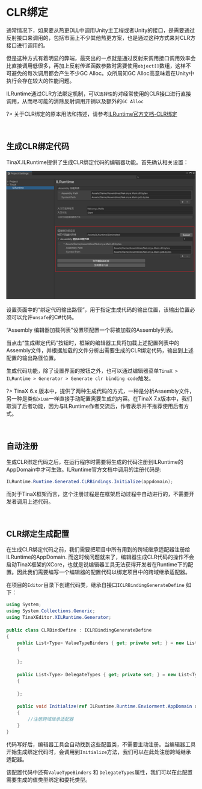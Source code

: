 # CLR绑定

通常情况下，如果要从热更DLL中调用Unity主工程或者Unity的接口，是需要通过反射接口来调用的，包括市面上不少其他热更方案，也是通过这种方式来对CLR方接口进行调用的。

但是这种方式有着明显的弊端，最突出的一点就是通过反射来调用接口调用效率会比直接调用低很多，再加上反射传递函数参数时需要使用`object[]`数组，这样不可避免的每次调用都会产生不少GC Alloc。众所周知GC Alloc高意味着在Unity中执行会存在较大的性能问题。

ILRuntime通过CLR方法绑定机制，可以`选择性`的对经常使用的CLR接口进行直接调用，从而尽可能的消除反射调用开销以及额外的`GC Alloc`

?> 关于CLR绑定的原本用法和描述，请参考[ILRuntime官方文档-CLR绑定](https://ourpalm.github.io/ILRuntime/public/v1/guide/bind.html)

<br>

## 生成CLR绑定代码

TinaX.ILRuntime提供了生成CLR绑定代码的编辑器功能。首先确认相关设置：

![1639023346342](clr-bind.assets/1639023346342.png)

设置页面中的“绑定代码输出路径”，用于指定生成代码的输出位置，该输出位置必须可以允许`unsafe`的C#代码。

“Assembly 编辑器加载列表”设置项配置一个将被加载的Assembly列表。

当点击“生成绑定代码”按钮时，框架的编辑器工具将加载上述配置列表中的Assembly文件，并根据加载的文件分析出需要生成的CLR绑定代码，输出到上述配置的输出路径位置。

生成代码功能，除了设置界面的按钮之外，也可以通过编辑器菜单`TinaX > ILRuntime > Generator > Generate clr binding code`触发。

?> TinaX 6.x 版本中，提供了两种生成代码的方式，一种是分析Assembly文件，另一种是类似`xLua`一样直接手动配置需要生成的内容。在TinaX 7.x版本中，我们取消了后者功能，因为与ILRuntime作者交流后，作者表示并不推荐使用后者方式。


<br>

## 自动注册

生成CLR绑定代码之后，在运行程序时需要将生成的代码注册到ILRuntime的AppDomain中才可生效。ILRuntime官方文档中调用的注册代码是:
``` csharp
ILRuntime.Runtime.Generated.CLRBindings.Initialize(appdomain);
```
而对于TinaX框架而言，这个注册过程是在框架启动过程中自动进行的，不需要开发者调用上述代码。

<br>

## CLR绑定生成配置

在生成CLR绑定代码之前，我们需要把项目中所有用到的跨域继承适配器注册给ILRuntime的AppDomain. 而这时候问题就来了，编辑器生成CLR代码的操作不会启动TinaX框架的XCore，也就是说编辑器工具无法获得开发者在Runtime下的配置。因此我们需要编写一个编辑器的配置代码以绑定项目中的跨域继承适配器。

在项目的`Editor`目录下创建代码类，继承自接口`ICLRBindingGenerateDefine` 如下：

``` csharp
using System;
using System.Collections.Generic;
using TinaXEditor.XILRuntime.Generator;

public class CLRBindDefine : ICLRBindingGenerateDefine
{
    public List<Type> ValueTypeBinders { get; private set; } = new List<Type>
    {

    };

    public List<Type> DelegateTypes { get; private set; } = new List<Type>
    {

    };

    public void Initialize(ref ILRuntime.Runtime.Enviorment.AppDomain appDomain)
    {
        //注册跨域继承适配器
    }
}
```

代码写好后，编辑器工具会自动找到这些配置类，不需要主动注册。当编辑器工具开始生成绑定代码时，会调用到`Initialize`方法，我们可以在此处注册跨域继承适配器。

该配置代码中还有`ValueTypeBinders` 和 `DelegateTypes`属性，我们可以在此配置需要生成的值类型绑定和委托类型。